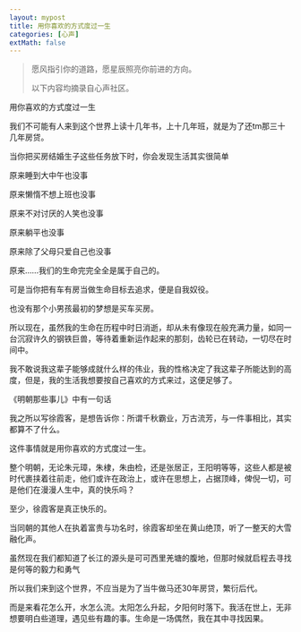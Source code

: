 ```yaml
---
layout: mypost
title: 用你喜欢的方式度过一生
categories: [心声]
extMath: false
---
```


> 愿风指引你的道路，愿星辰照亮你前进的方向。
> 
> 以下内容均摘录自心声社区。


用你喜欢的方式度过一生

我们不可能有人来到这个世界上读十几年书，上十几年班，就是为了还tm那三十几年房贷。

当你把买房结婚生子这些任务放下时，你会发现生活其实很简单

原来睡到大中午也没事

原来懒惰不想上班也没事

原来不对讨厌的人笑也没事

原来躺平也没事

原来除了父母只爱自己也没事

原来……我们的生命完完全全是属于自己的。

可是当你把有车有房当做生命目标去追求，便是自我奴役。

也没有那个小男孩最初的梦想是买车买房。

所以现在，虽然我的生命在历程中时日消逝，却从未有像现在般充满力量，如同一台沉寂许久的钢铁巨兽，等待着重新运作起来的那刻，齿轮已在转动，一切尽在时间中。

我不敢说我这辈子能够成就什么样的伟业，我的性格决定了我这辈子所能达到的高度，但是，我的生活我想要按自己喜欢的方式来过，这便足够了。

《明朝那些事儿》中有一句话

我之所以写徐霞客，是想告诉你：所谓千秋霸业，万古流芳，与一件事相比，其实都算不了什么。

这件事情就是用你喜欢的方式度过一生。

整个明朝，无论朱元璋，朱棣，朱由检，还是张居正，王阳明等等，这些人都是被时代裹挟着往前走，他们或许在政治上，或许在思想上，占据顶峰，俾倪一切，可是他们在漫漫人生中，真的快乐吗？

至少，徐霞客是真正快乐的。

当同朝的其他人在执着富贵与功名时，徐霞客却坐在黄山绝顶，听了一整天的大雪融化声。

虽然现在我们都知道了长江的源头是可可西里羌塘的腹地，但那时候就启程去寻找是何等的毅力和勇气

所以我们来到这个世界，不应当是为了当牛做马还30年房贷，繁衍后代。

而是来看花怎么开，水怎么流。太阳怎么升起，夕阳何时落下。我活在世上，无非想要明白些道理，遇见些有趣的事。生命是一场偶然，我在其中寻找因果。
